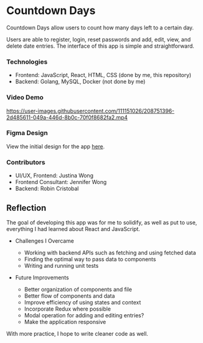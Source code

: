 # Countdown Days
Countdown Days allow users to count how many days left to a certain day.

Users are able to register, login, reset passwords and add, edit, view, and delete date entries. The interface of this app is simple and straightforward.

### Technologies
+ Frontend: JavaScript, React, HTML, CSS (done by me, this repository)
+ Backend: Golang, MySQL, Docker (not done by me)

### Video Demo
https://user-images.githubusercontent.com/111151026/208751396-2d485611-049a-446d-8b0c-70f0f8682fa2.mp4

### Figma Design
View the initial design for the app <a href="https://www.figma.com/file/aigz5eKfst2tO5XRpavMZy/Countdown-(Website)-Prototype?node-id=0%3A1&t=li6SkCdHOcLksrBp-1">here</a>.

### Contributors
+ UI/UX, Frontend: Justina Wong
+ Frontend Consultant: Jennifer Wong
+ Backend: Robin Cristobal

## Reflection
The goal of developing this app was for me to solidify, as well as put to use, everything I had learned about React and JavaScript.

+ Challenges I Overcame
    + Working with backend APIs such as fetching and using fetched data
    + Finding the optimal way to pass data to components
    + Writing and running unit tests

+ Future Improvements
    + Better organization of components and file
    + Better flow of components and data
    + Improve efficiency of using states and context
    + Incorporate Redux where possible
    + Modal operation for adding and editing entries?
    + Make the application responsive
    
With more practice, I hope to write cleaner code as well.
